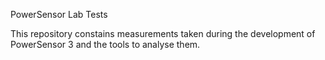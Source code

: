 PowerSensor Lab Tests

This repository constains measurements taken during the development of PowerSensor 3 and the tools to analyse them.

